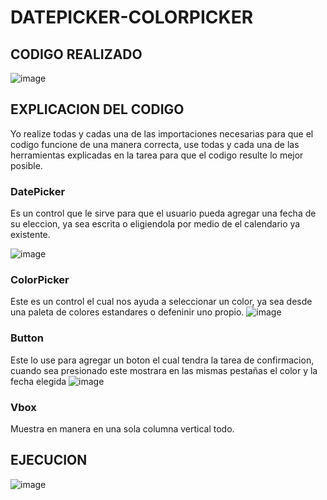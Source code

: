 # DATEPICKER-COLORPICKER

## CODIGO REALIZADO
![image](https://github.com/NicoleARMIJOS09/DATEPICKER-COLORPICKER/assets/168577369/0fcd3a52-ada9-42d8-9756-5c92c851772c)


## EXPLICACION DEL CODIGO

Yo realize todas y cadas una de las importaciones necesarias para que el codigo funcione de una manera correcta, use todas y cada una de las herramientas explicadas en la tarea para que el codigo resulte lo mejor posible.


### DatePicker
Es un control que le sirve para que el usuario pueda agregar una fecha de su eleccion, ya sea escrita o eligiendola por medio de el calendario ya existente.

![image](https://github.com/NicoleARMIJOS09/DATEPICKER-COLORPICKER/assets/168577369/1b12cf1b-8650-4682-813c-c4e35e9a8396)


### ColorPicker
Este es un control el cual nos ayuda a seleccionar un color, ya sea desde una paleta de colores estandares o defeninir uno propio.
![image](https://github.com/NicoleARMIJOS09/DATEPICKER-COLORPICKER/assets/168577369/28311855-ac4b-4649-8aad-04627b355d5d)


### Button
Este lo use para agregar un boton el cual tendra la tarea de confirmacion, cuando sea presionado este mostrara en las mismas pestañas el color y la fecha elegida
![image](https://github.com/NicoleARMIJOS09/DATEPICKER-COLORPICKER/assets/168577369/40b4e55a-e9b4-4d71-890d-6310bf563ff2)

### Vbox
Muestra en manera en una sola columna vertical todo.

## EJECUCION
![image](https://github.com/NicoleARMIJOS09/DATEPICKER-COLORPICKER/assets/168577369/9c0df6da-1a8b-4a93-ba1f-c4beaa22fb18)










